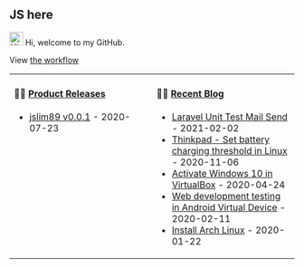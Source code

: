 ## JS here

<img src='https://qpluspicture.oss-cn-beijing.aliyuncs.com/6LjjQA/Hi.gif' alt='Hi' width="24"/> Hi, welcome to my GitHub.

View [the workflow](https://github.com/jslim89/jslim89/actions)

<table>
<tr>
<td valign="top" width="50%">

#### 🏋️‍♀️ <a href="https://github.com/jslim89/jslim89/blob/main/releases.md" target="_blank">Product Releases</a>

<!-- recent_releases starts -->
* <a href='https://github.com/jslim89/jslim89/releases/tag/v0.0.1' target='_blank'>jslim89 v0.0.1</a> - 2020-07-23
<!-- recent_releases ends -->

</td>
<td valign="top" width="50%">

#### 🤹‍♀️ <a href="http://jslim.net/" target="_blank">Recent Blog</a>

<!-- blog starts -->
* <a href='http://jslim.net/blog/2021/02/02/Laravel-Unit-Test-Mail-Send/' target='_blank'>Laravel Unit Test Mail Send</a> - 2021-02-02
* <a href='http://jslim.net/blog/2020/11/06/Thinkpad-Set-battery-charging-threshold-in-Linux/' target='_blank'>Thinkpad - Set battery charging threshold in Linux</a> - 2020-11-06
* <a href='http://jslim.net/blog/2020/04/24/Activate-Windows-10-in-VirtualBox/' target='_blank'>Activate Windows 10 in VirtualBox</a> - 2020-04-24
* <a href='http://jslim.net/blog/2020/02/11/Web-development-testing-in-Android-Virtual-Device/' target='_blank'>Web development testing in Android Virtual Device</a> - 2020-02-11
* <a href='http://jslim.net/blog/2020/01/22/Install-Arch-Linux/' target='_blank'>Install Arch Linux</a> - 2020-01-22
<!-- blog ends -->
</td>
</table>
